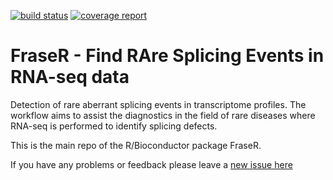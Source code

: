 [![build status](https://i12g-gagneurweb.informatik.tu-muenchen.de/gitlab/mertes/FraseR/badges/master/build.svg)](https://i12g-gagneurweb.informatik.tu-muenchen.de/gitlab/mertes/FraseR/commits/master)
[![coverage report](https://i12g-gagneurweb.informatik.tu-muenchen.de/gitlab/mertes/FraseR/badges/master/coverage.svg)](https://i12g-gagneurweb.informatik.tu-muenchen.de/gitlab/mertes/FraseR/commits/master)

# FraseR - Find RAre Splicing Events in RNA-seq data

Detection of rare aberrant splicing events in transcriptome profiles. 
The workflow aims to assist the diagnostics in the field of 
rare diseases where RNA-seq is performed to identify splicing defects.

This is the main repo of the R/Bioconductor package FraseR.

If you have any problems or feedback please leave a [new issue here](https://i12g-gagneurweb.in.tum.de/gitlab/mertes/FraseR/issues/new)

